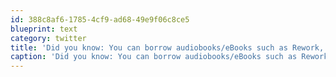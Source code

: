 ```yaml
---
id: 388c8af6-1785-4cf9-ad68-49e9f06c8ce5
blueprint: text
category: twitter
title: 'Did you know: You can borrow audiobooks/eBooks such as Rework, LinchPin and Drive with your Kelowna Library card? http://bit.ly/eDuhGQ'
caption: 'Did you know: You can borrow audiobooks/eBooks such as Rework, LinchPin and Drive with your Kelowna Library card? http://bit.ly/eDuhGQ'
---
```

